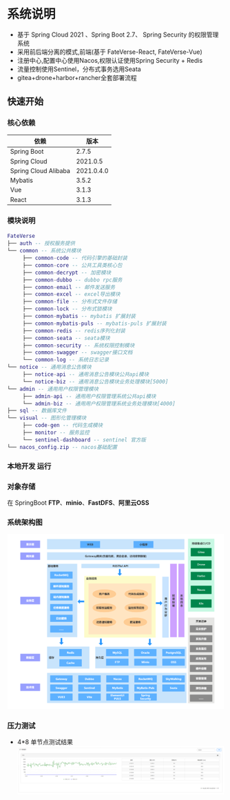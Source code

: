 # 系统说明

- 基于 Spring Cloud 2021 、Spring Boot 2.7、 Spring Security 的权限管理系统
- 采用前后端分离的模式,前端(基于 FateVerse-React, FateVerse-Vue)
- 注册中心,配置中心使用Nacos,权限认证使用Spring Security + Redis
- 流量控制使用Sentinel，分布式事务选用Seata
- gitea+drone+harbor+rancher全套部署流程

## 快速开始

### 核心依赖

| 依赖                   | 版本         |
|----------------------|------------|
| Spring Boot          | 2.7.5      |
| Spring Cloud         | 2021.0.5   |
| Spring Cloud Alibaba | 2021.0.4.0 |
| Mybatis              | 3.5.2      |
| Vue                  | 3.1.3      |
| React                | 3.1.3      |

### 模块说明

```lua
FateVerse
├── auth -- 授权服务提供
└── common -- 系统公共模块
     ├── common-code -- 代码引擎的基础封装
     ├── common-core -- 公共工具类核心包
     ├── common-decrypt -- 加密模块
     ├── common-dubbo -- dubbo rpc服务
     ├── common-email -- 邮件发送服务
     ├── common-excel -- excel导出模块
     ├── common-file -- 分布式文件存储
     ├── common-lock -- 分布式锁模块
     ├── common-mybatis -- mybatis 扩展封装
     ├── common-mybatis-puls -- mybatis-puls 扩展封装
     ├── common-redis -- redis序列化封装
     ├── common-seata -- seata模块
     ├── common-security -- 系统权限控制模块
     ├── common-swagger -- swagger接口文档
     └── common-log -- 系统日志记录
└── notice -- 通用消息公告模块
     ├── notice-api -- 通用消息公告模块公共api模块
     └── notice-biz -- 通用消息公告模块业务处理模块[5000]
└── admin -- 通用用户权限管理模块
     ├── admin-api -- 通用用户权限管理系统公共api模块
     └── admin-biz -- 通用用户权限管理系统业务处理模块[4000]
├── sql -- 数据库文件
└── visual -- 图形化管理模块
     ├── code-gen -- 代码生成模块
     ├── monitor -- 服务监控
     └── sentinel-dashboard -- sentinel 官方版
└── nacos_config.zip -- nacos基础配置
```

### 本地开发 运行

### 对象存储

在 SpringBoot **FTP**、**minio**、**FastDFS**、**阿里云OSS**

### 系统架构图

![architecture_diagram.png](architecture_diagram.png)

### 压力测试

- 4*8 单节点测试结果
  ![qps_test.png](qps_test.png)